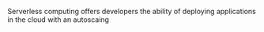 Serverless computing offers developers the ability of deploying applications in the cloud with an autoscaing